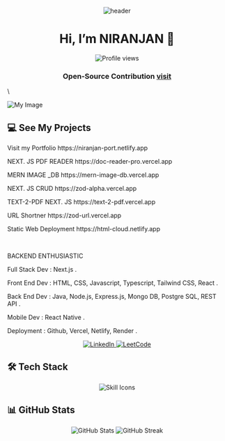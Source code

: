  <p align="center">
  <img src="https://capsule-render.vercel.app/api?text=%20%20STOIC&animation=fadeIn&type=waving&color=0:FF0000,100:800000&fontColor=FFFFFF&height=120" alt="header"/>
</p>

<h1 align="center">Hi, I’m NIRANJAN 👋</h1>

<p align="center">
  <img src="https://komarev.com/ghpvc/?username=niranjan20rc&style=flat-square&color=blue" alt="Profile views"/>
</p>


<h3 align="center">
  Open‑Source Contribution <a href="http://npmjs.com/package/easy-react-pro"><span>visit</span> </a>
</h3>\

![My Image](https://mern-inage-db.onrender.com/images/68a8aecb0129e44098d48091/view)



<h2> 💻 See My Projects </h2>

<p>
 Visit my Portfolio  
 https://niranjan-port.netlify.app
</p>
<p>
 NEXT. JS  PDF READER 
https://doc-reader-pro.vercel.app 
</p>
<p>
 MERN IMAGE _DB  
 https://mern-image-db.vercel.app
</p>
<p>
 NEXT. JS CRUD   
 https://zod-alpha.vercel.app
</p>
<p>
  TEXT-2-PDF  NEXT. JS    
 https://text-2-pdf.vercel.app
</p>

<p>
 URL Shortner 
 https://zod-url.vercel.app
</p> 

<p>
 Static Web Deployment  
 https://html-cloud.netlify.app
</p>
<br/>

<p>BACKEND ENTHUSIASTIC</p> 
<p>Full Stack Dev : Next.js .</p>
<p>Front End Dev  : HTML, CSS, Javascript, Typescript, Tailwind CSS, React .</p>
<p>Back End Dev   : Java, Node.js, Express.js, Mongo DB, Postgre SQL, REST API .</p>
<p>Mobile Dev     : React Native .</p>
<p>Deployment     : Github, Vercel, Netlify, Render .</p>

<p align="center">
  <a href="https://www.linkedin.com/in/niranjan-cse/" target="_blank">
    <img src="https://img.shields.io/badge/LinkedIn-Connect-blue?logo=linkedin&style=for-the-badge" alt="LinkedIn"/>
  </a>
  <a href="https://leetcode.com/u/niranjancse2023/" target="_blank">
    <img src="https://img.shields.io/badge/LeetCode-Visit-orange?logo=leetcode&style=for-the-badge" alt="LeetCode"/>
  </a>
</p>




## 🛠 Tech Stack

<p align="center">
  <img src="https://skillicons.dev/icons?i=java,html,css,js,ts,react,nodejs,express,mongodb,postgresql,nextjs,netlify,vercel&theme=light" alt="Skill Icons"/>
</p>

## 📊 GitHub Stats

<p align="center">
  <img src="https://github-readme-stats.vercel.app/api?username=niranjan20rc&show_icons=true&theme=radical" alt="GitHub Stats"/>
  <img src="https://github-readme-streak-stats.herokuapp.com/?user=niranjan20rc&theme=radical" alt="GitHub Streak"/>
</p>












